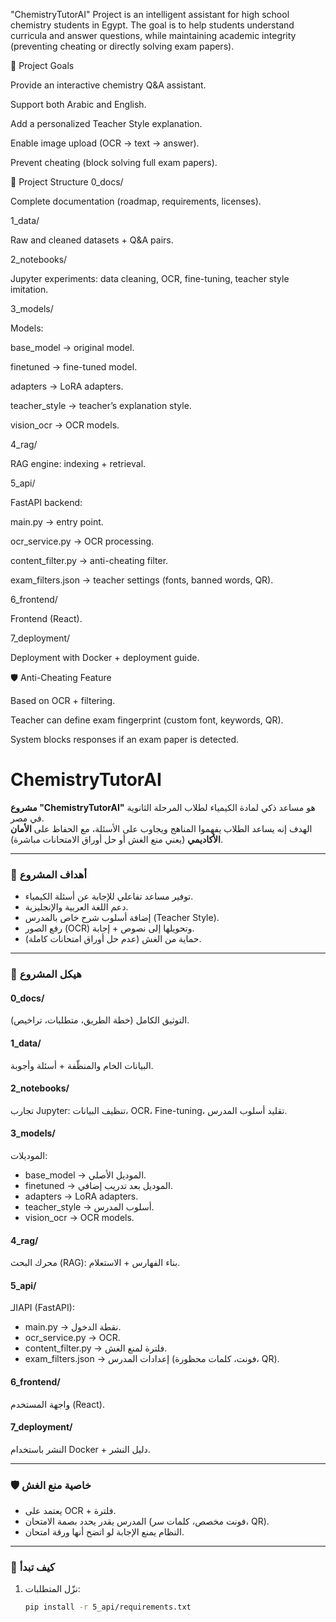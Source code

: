 "ChemistryTutorAI" Project is an intelligent assistant for high school chemistry students in Egypt.
The goal is to help students understand curricula and answer questions, while maintaining academic integrity (preventing cheating or directly solving exam papers).

🎯 Project Goals

Provide an interactive chemistry Q&A assistant.

Support both Arabic and English.

Add a personalized Teacher Style explanation.

Enable image upload (OCR → text → answer).

Prevent cheating (block solving full exam papers).

📂 Project Structure
0_docs/

Complete documentation (roadmap, requirements, licenses).

1_data/

Raw and cleaned datasets + Q&A pairs.

2_notebooks/

Jupyter experiments: data cleaning, OCR, fine-tuning, teacher style imitation.

3_models/

Models:

base_model → original model.

finetuned → fine-tuned model.

adapters → LoRA adapters.

teacher_style → teacher’s explanation style.

vision_ocr → OCR models.

4_rag/

RAG engine: indexing + retrieval.

5_api/

FastAPI backend:

main.py → entry point.

ocr_service.py → OCR processing.

content_filter.py → anti-cheating filter.

exam_filters.json → teacher settings (fonts, banned words, QR).

6_frontend/

Frontend (React).

7_deployment/

Deployment with Docker + deployment guide.

🛡️ Anti-Cheating Feature

Based on OCR + filtering.

Teacher can define exam fingerprint (custom font, keywords, QR).

System blocks responses if an exam paper is detected.





# ChemistryTutorAI  



**مشروع "ChemistryTutorAI"** هو مساعد ذكي لمادة الكيمياء لطلاب المرحلة الثانوية في مصر.  
الهدف إنه يساعد الطلاب يفهموا المناهج ويجاوب على الأسئلة، مع الحفاظ على **الأمان الأكاديمي** (يعني منع الغش أو حل أوراق الامتحانات مباشرة).  

---

### 🎯 أهداف المشروع  
- توفير مساعد تفاعلي للإجابة عن أسئلة الكيمياء.  
- دعم اللغة العربية والإنجليزية.  
- إضافة أسلوب شرح خاص بالمدرس (Teacher Style).  
- رفع الصور (OCR) وتحويلها إلى نصوص + إجابة.  
- حماية من الغش (عدم حل أوراق امتحانات كاملة).  

---

### 📂 هيكل المشروع  

#### 0_docs/  
التوثيق الكامل (خطة الطريق، متطلبات، تراخيص).  

#### 1_data/  
البيانات الخام والمنظّفة + أسئلة وأجوبة.  

#### 2_notebooks/  
تجارب Jupyter: تنظيف البيانات، OCR، Fine-tuning، تقليد أسلوب المدرس.  

#### 3_models/  
الموديلات:  
- base_model → الموديل الأصلي.  
- finetuned → الموديل بعد تدريب إضافي.  
- adapters → LoRA adapters.  
- teacher_style → أسلوب المدرس.  
- vision_ocr → OCR models.  

#### 4_rag/  
محرك البحث (RAG): بناء الفهارس + الاستعلام.  

#### 5_api/  
الـAPI (FastAPI):  
- main.py → نقطة الدخول.  
- ocr_service.py → OCR.  
- content_filter.py → فلترة لمنع الغش.  
- exam_filters.json → إعدادات المدرس (فونت، كلمات محظورة، QR).  

#### 6_frontend/  
واجهة المستخدم (React).  

#### 7_deployment/  
النشر باستخدام Docker + دليل النشر.  

---

### 🛡️ خاصية منع الغش  
- يعتمد على OCR + فلترة.  
- المدرس يقدر يحدد بصمة الامتحان (فونت مخصص، كلمات سر، QR).  
- النظام يمنع الإجابة لو اتضح أنها ورقة امتحان.  

---

### 🚀 كيف تبدأ  
1. نزّل المتطلبات:  
   ```bash
   pip install -r 5_api/requirements.txt

